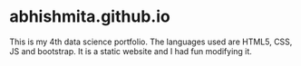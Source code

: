 # abhishmita.github.io

This is my 4th data science portfolio.
The languages used are HTML5, CSS, JS and bootstrap. 
It is a static website and I had fun modifying it.
